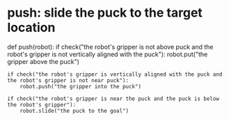 # push: slide the puck to the target location
def push(robot):
    if check("the robot's gripper is not above puck and the robot's gripper is not vertically aligned with the puck"):
        robot.put("the gripper above the puck")
        
    if check("the robot's gripper is vertically aligned with the puck and the robot's gripper is not near puck"):
        robot.push("the gripper into the puck")
        
    if check("the robot's gripper is near the puck and the puck is below the robot's gripper"):
        robot.slide("the puck to the goal")